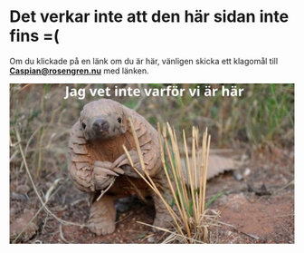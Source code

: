 # Det verkar inte att den här sidan inte fins =(

Om du klickade på en länk om du är här, vänligen skicka ett klagomål till **Caspian@rosengren.nu** med länken.

![](assets/20250506_182050_1mostwantedanimal-512x288.webp)
